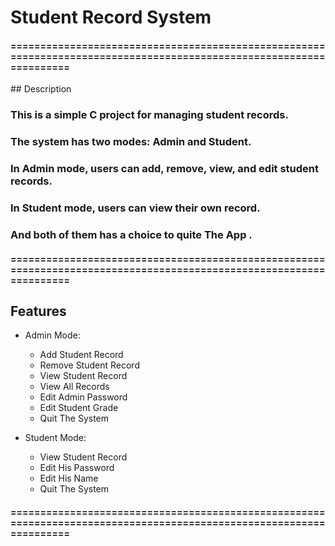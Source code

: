 # Student Record System
<h4>====================================================================================================================</h4>
## Description
<h3>This is a simple C project for managing student records.</h3>
<h3>The system has two modes: Admin and Student.</h3>
<h3>In Admin mode, users can add, remove, view, and edit student records.</h3>
<h3>In Student mode, users can view their own record.</h3>
<h3>And both of them has a choice to quite The App .</h3>
<h4>====================================================================================================================</h4>

## Features
- Admin Mode:
  - Add Student Record
  - Remove Student Record
  - View Student Record
  - View All Records
  - Edit Admin Password
  - Edit Student Grade
  - Quit The System

- Student Mode:
  - View Student Record
  - Edit His Password
  - Edit His Name
  - Quit The System
<h4>====================================================================================================================</h4>


